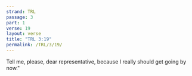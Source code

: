 ```yaml
---
strand: TRL
passage: 3
part: 1
verse: 19
layout: verse
title: "TRL 3:19"
permalink: /TRL/3/19/
---
```

Tell me, please, dear representative, because I really should get going by now."
